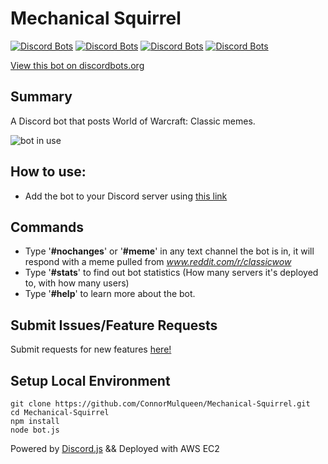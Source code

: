 # Mechanical Squirrel
[![Discord Bots](https://discordbots.org/api/widget/status/507317733382160424.svg)](https://discordbots.org/bot/507317733382160424) [![Discord Bots](https://discordbots.org/api/widget/upvotes/507317733382160424.svg?noavatar=true)](https://discordbots.org/bot/507317733382160424) [![Discord Bots](https://discordbots.org/api/widget/lib/507317733382160424.svg?noavatar=true)](https://discordbots.org/bot/507317733382160424) [![Discord Bots](https://discordbots.org/api/widget/owner/507317733382160424.svg?noavatar=true)](https://discordbots.org/bot/507317733382160424)

[View this bot on discordbots.org](https://discordbots.org/bot/507317733382160424)

## Summary
A Discord bot that posts World of Warcraft: Classic memes.

![bot in use](https://i.imgur.com/1TXOBxi.gif)

## How to use: 
  * Add the bot to your Discord server using [this link](https://discordapp.com/oauth2/authorize?client_id=507317733382160424&scope=bot&permissions=3072) 
  
## Commands
  * Type '<b>#nochanges</b>' or '<b>#meme</b>' in any text channel the bot is in, it will respond with a meme pulled from <i>www.reddit.com/r/classicwow</i>
  * Type '<b>#stats</b>' to find out bot statistics (How many servers it's deployed to, with how many users)
  * Type '<b>#help</b>' to learn more about the bot.
  
## Submit Issues/Feature Requests
Submit requests for new features [here!](https://github.com/ConnorMulqueen/Mechanical-Squirrel/issues)

## Setup Local Environment

```
git clone https://github.com/ConnorMulqueen/Mechanical-Squirrel.git
cd Mechanical-Squirrel
npm install
node bot.js
```
Powered by [Discord.js](https://discord.js.org/#/) && Deployed with AWS EC2
